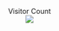 <p align="center"> 
  Visitor Count<br>
<img src="https://profile-counter.glitch.me/piechowiakmichal/count.svg" />
</p>
